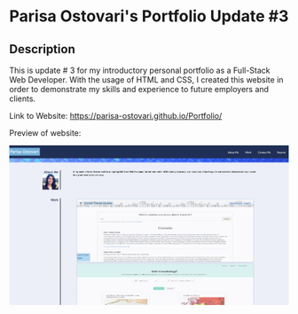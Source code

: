 # Parisa Ostovari's Portfolio Update #3

## Description

This is update # 3 for my introductory personal portfolio as a Full-Stack Web Developer. With the usage of HTML and CSS, I created this website in order to demonstrate my skills and experience to future employers and clients.

Link to Website: https://parisa-ostovari.github.io/Portfolio/

Preview of website:

![Website-Preview](./assets/images/Portfolio%20Update%203%20Screenshot.png)






